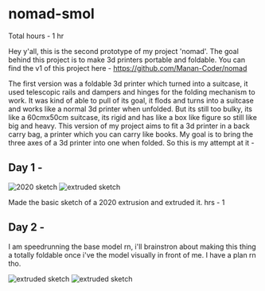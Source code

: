 # nomad-smol

Total hours - 1 hr



Hey y'all, this is the second prototype of my project 'nomad'. The goal behind this project is to make 3d printers portable and foldable. You can find the v1 of this project here  - https://github.com/Manan-Coder/nomad

The first version was a foldable 3d printer which turned into a suitcase, it used telescopic rails and dampers and hinges for the folding mechanism to work. It was kind of able to pull of its goal, it flods and turns into a suitcase and works like a normal 3d printer when unfolded. But its still too bulky, its like a 60cmx50cm suitcase, its rigid and has like a box like figure so still like big and heavy. This version of my project aims to fit a 3d printer in a back carry bag, a printer which you can carry like books. My goal is to bring the three axes of a 3d printer into one when folded. So this is my attempt at it - 


## Day 1 - 

![2020 sketch](https://hc-cdn.hel1.your-objectstorage.com/s/v3/a78c85c81dfd53f4187158a0070445d8f3242e5e_screenshot_2025-05-29_at_1.55.52___am.png)
![extruded sketch](https://hc-cdn.hel1.your-objectstorage.com/s/v3/de2dcb0c231e5d413eb19b1b391c0129480149ef_screenshot_2025-05-29_at_1.56.55___am.png)

Made the basic sketch of a 2020 extrusion and extruded it.
 hrs - 1


 ## Day 2 - 
 I am speedrunning the base model rn, i'll brainstron about making this thing a totally foldable once i've the model visually in front of me. I have a plan rn tho.

 ![extruded sketch](https://hc-cdn.hel1.your-objectstorage.com/s/v3/122790a96dcbbf5777e0fa22b1250c947fba5cd0_screenshot_2025-05-30_at_11.02.59___pm.png)
  ![extruded sketch](https://hc-cdn.hel1.your-objectstorage.com/s/v3/55276445256925210adbf3128f835809e014dc7c_screenshot_2025-05-30_at_11.03.24___pm.png)